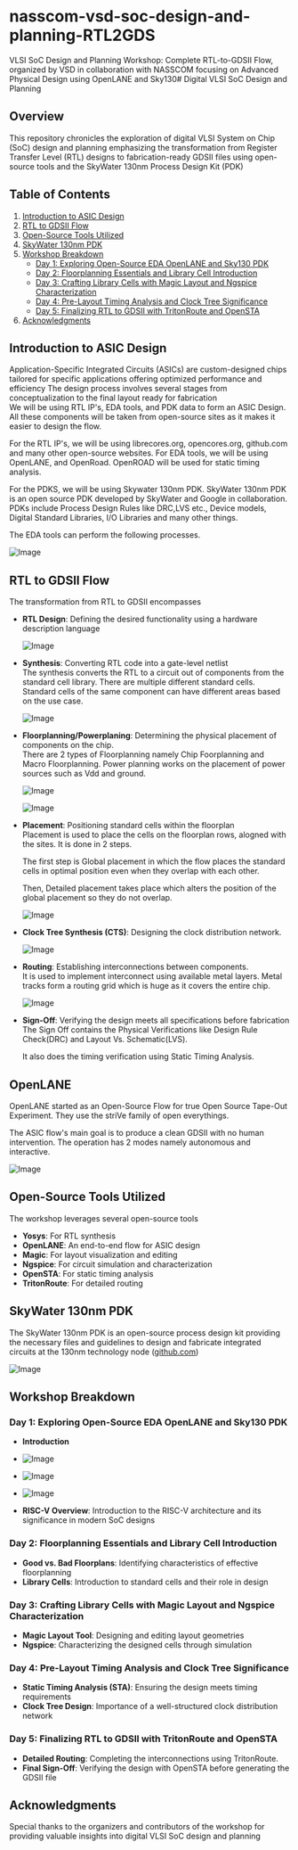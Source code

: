 # nasscom-vsd-soc-design-and-planning-RTL2GDS
VLSI SoC Design and Planning Workshop: Complete RTL-to-GDSII Flow, organized by VSD in collaboration with NASSCOM focusing on Advanced Physical Design using OpenLANE and Sky130# Digital VLSI SoC Design and Planning

## Overview

This repository chronicles the exploration of digital VLSI System on Chip (SoC) design and planning emphasizing the transformation from Register Transfer Level (RTL) designs to fabrication-ready GDSII files using open-source tools and the SkyWater 130nm Process Design Kit (PDK)

## Table of Contents

1. [Introduction to ASIC Design](#introduction-to-asic-design)
2. [RTL to GDSII Flow](#rtl-to-gdsii-flow)
3. [Open-Source Tools Utilized](#open-source-tools-utilized)
4. [SkyWater 130nm PDK](#skywater-130nm-pdk)
5. [Workshop Breakdown](#workshop-breakdown)
   - [Day 1: Exploring Open-Source EDA OpenLANE and Sky130 PDK](#day-1-exploring-open-source-eda-openlane-and-sky130-pdk)
   - [Day 2: Floorplanning Essentials and Library Cell Introduction](#day-2-floorplanning-essentials-and-library-cell-introduction)
   - [Day 3: Crafting Library Cells with Magic Layout and Ngspice Characterization](#day-3-crafting-library-cells-with-magic-layout-and-ngspice-characterization)
   - [Day 4: Pre-Layout Timing Analysis and Clock Tree Significance](#day-4-pre-layout-timing-analysis-and-clock-tree-significance)
   - [Day 5: Finalizing RTL to GDSII with TritonRoute and OpenSTA](#day-5-finalizing-rtl-to-gdsii-with-tritonroute-and-opensta)
6. [Acknowledgments](#acknowledgments)

## Introduction to ASIC Design

Application-Specific Integrated Circuits (ASICs) are custom-designed chips tailored for specific applications offering optimized performance and efficiency The design process involves several stages from conceptualization to the final layout ready for fabrication
<br>
We will be using RTL IP's, EDA tools, and PDK data to form an ASIC Design. All these components will be taken from open-source sites as it makes it easier to design the flow.

For the RTL IP's, we will be using librecores.org, opencores.org, github.com and many other open-source websites. For EDA tools, we will be using OpenLANE, and OpenRoad. OpenROAD will be used for static timing analysis.

For the PDKS, we will be using Skywater 130nm PDK. SkyWater 130nm PDK is an open source PDK developed by SkyWater and Google in collaboration. PDKs include Process Design Rules like DRC,LVS etc., Device models, Digital Standard Libraries, I/O Libraries and many other things.

The EDA tools can perform the following processes.

 ![Image](https://github.com/user-attachments/assets/4c258d68-313e-4b27-a5b0-2f910a41007d)

## RTL to GDSII Flow

The transformation from RTL to GDSII encompasses

- **RTL Design**: Defining the desired functionality using a hardware description language

    ![Image](https://github.com/user-attachments/assets/e53d1391-c2c8-4938-bebe-788e0731e034)
  
- **Synthesis**:
Converting RTL code into a gate-level netlist  <br>
The synthesis converts the RTL to a circuit out of components from the standard cell library. There are multiple different standard cells. Standard cells of the 
same component can have different areas based on the use case.

  ![Image](https://github.com/user-attachments/assets/b45c7be9-30b3-46be-a596-1a359870ee67)

  
- **Floorplanning/Powerplaning**: Determining the physical placement of components on the chip.
  <br>There are 2 types of Floorplanning namely Chip Foorplanning and Macro Floorplanning. Power planning works on the placement of power sources such as Vdd and ground.

  ![Image](https://github.com/user-attachments/assets/a186b3a8-f907-4e81-84cc-8435ebe8cdf2)

  ![Image](https://github.com/user-attachments/assets/4394b974-0b16-4c8f-a386-d162f05b3431)

  

- **Placement**:  Positioning standard cells within the floorplan
<br>Placement is used to place the cells on the floorplan rows, alogned with the sites. It is done in 2 steps.

  The first step is Global placement in which the flow places the standard cells in optimal position even when they overlap with each other.

  Then, Detailed placement takes place which alters the position of the global placement so they do not overlap.

  ![Image](https://github.com/user-attachments/assets/98c993a1-786b-4f30-925d-aa934a41e2bc)

- **Clock Tree Synthesis (CTS)**: Designing the clock distribution network.

   ![Image](https://github.com/user-attachments/assets/e8939ec5-2879-4374-a9b7-b7e25339e4a2)


- **Routing**: Establishing interconnections between components.
<br>It is used to implement interconnect using available metal layers. Metal tracks form a routing grid which is huge as it covers the entire chip.

  ![Image](https://github.com/user-attachments/assets/839357ea-0eb7-4e56-acd1-19784a149e2f)
  
- **Sign-Off**: Verifying the design meets all specifications before fabrication
<br>The Sign Off contains the Physical Verifications like Design Rule Check(DRC) and Layout Vs. Schematic(LVS).

    It also does the timing verification using Static Timing Analysis.

## OpenLANE

  OpenLANE started as an Open-Source Flow for true Open Source Tape-Out Experiment. They use the striVe family of open everythings.

  The ASIC flow's main goal is to produce a clean GDSII with no human intervention. The operation has 2 modes namely autonomous and interactive.

  ![Image](https://github.com/user-attachments/assets/d740fa84-be02-4ef1-b04f-ab3f04c236bb)
  

## Open-Source Tools Utilized

The workshop leverages several open-source tools

- **Yosys**: For RTL synthesis
- **OpenLANE**: An end-to-end flow for ASIC design
- **Magic**: For layout visualization and editing
- **Ngspice**: For circuit simulation and characterization
- **OpenSTA**: For static timing analysis
- **TritonRoute**: For detailed routing

## SkyWater 130nm PDK

The SkyWater 130nm PDK is an open-source process design kit providing the necessary files and guidelines to design and fabricate integrated circuits at the 130nm technology node ([github.com](https://github.com/VLSIDesignByRahul/Digital-VLSI-SOC-DESIGN-AND-PLANNING?utm_source=chatgpt.com))

![Image](https://github.com/user-attachments/assets/7c2c59a4-0e4c-48c2-926d-b9e75089501e)

## Workshop Breakdown

### Day 1: Exploring Open-Source EDA OpenLANE and Sky130 PDK

- **Introduction**
- ![Image](https://github.com/user-attachments/assets/79d5ee54-5bf0-4345-8b64-e75c7415afb3)

- ![Image](https://github.com/user-attachments/assets/1dc4d72e-fece-4574-8ca2-d967d1f8c459)

- ![Image](https://github.com/user-attachments/assets/cb1d57b8-2bd2-473f-b936-fbe59bd1ff96)
  
- **RISC-V Overview**: Introduction to the RISC-V architecture and its significance in modern SoC designs

### Day 2: Floorplanning Essentials and Library Cell Introduction

- **Good vs. Bad Floorplans**: Identifying characteristics of effective floorplanning
- **Library Cells**: Introduction to standard cells and their role in design

### Day 3: Crafting Library Cells with Magic Layout and Ngspice Characterization

- **Magic Layout Tool**: Designing and editing layout geometries
- **Ngspice**: Characterizing the designed cells through simulation

### Day 4: Pre-Layout Timing Analysis and Clock Tree Significance

- **Static Timing Analysis (STA)**: Ensuring the design meets timing requirements
- **Clock Tree Design**: Importance of a well-structured clock distribution network

### Day 5: Finalizing RTL to GDSII with TritonRoute and OpenSTA

- **Detailed Routing**: Completing the interconnections using TritonRoute.
- **Final Sign-Off**: Verifying the design with OpenSTA before generating the GDSII file

## Acknowledgments

Special thanks to the organizers and contributors of the workshop for providing valuable insights into digital VLSI SoC design and planning


